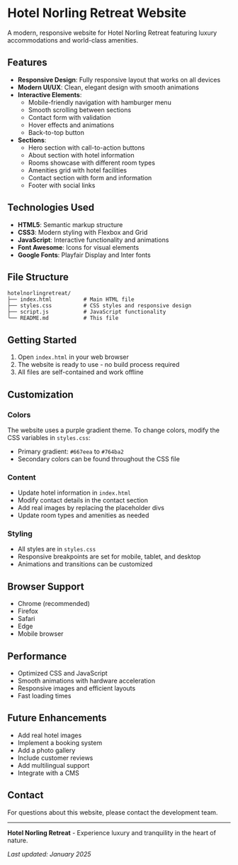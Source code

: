 # Hotel Norling Retreat Website

A modern, responsive website for Hotel Norling Retreat featuring luxury accommodations and world-class amenities.

## Features

- **Responsive Design**: Fully responsive layout that works on all devices
- **Modern UI/UX**: Clean, elegant design with smooth animations
- **Interactive Elements**: 
  - Mobile-friendly navigation with hamburger menu
  - Smooth scrolling between sections
  - Contact form with validation
  - Hover effects and animations
  - Back-to-top button
- **Sections**:
  - Hero section with call-to-action buttons
  - About section with hotel information
  - Rooms showcase with different room types
  - Amenities grid with hotel facilities
  - Contact section with form and information
  - Footer with social links

## Technologies Used

- **HTML5**: Semantic markup structure
- **CSS3**: Modern styling with Flexbox and Grid
- **JavaScript**: Interactive functionality and animations
- **Font Awesome**: Icons for visual elements
- **Google Fonts**: Playfair Display and Inter fonts

## File Structure

```
hotelnorlingretreat/
├── index.html          # Main HTML file
├── styles.css          # CSS styles and responsive design
├── script.js           # JavaScript functionality
└── README.md           # This file
```

## Getting Started

1. Open `index.html` in your web browser
2. The website is ready to use - no build process required
3. All files are self-contained and work offline

## Customization

### Colors
The website uses a purple gradient theme. To change colors, modify the CSS variables in `styles.css`:
- Primary gradient: `#667eea` to `#764ba2`
- Secondary colors can be found throughout the CSS file

### Content
- Update hotel information in `index.html`
- Modify contact details in the contact section
- Add real images by replacing the placeholder divs
- Update room types and amenities as needed

### Styling
- All styles are in `styles.css`
- Responsive breakpoints are set for mobile, tablet, and desktop
- Animations and transitions can be customized

## Browser Support

- Chrome (recommended)
- Firefox
- Safari
- Edge
- Mobile browser

## Performance

- Optimized CSS and JavaScript
- Smooth animations with hardware acceleration
- Responsive images and efficient layouts
- Fast loading times

## Future Enhancements

- Add real hotel images
- Implement a booking system
- Add a photo gallery
- Include customer reviews
- Add multilingual support
- Integrate with a CMS

## Contact

For questions about this website, please contact the development team.

---

**Hotel Norling Retreat** - Experience luxury and tranquility in the heart of nature.

*Last updated: January 2025*
